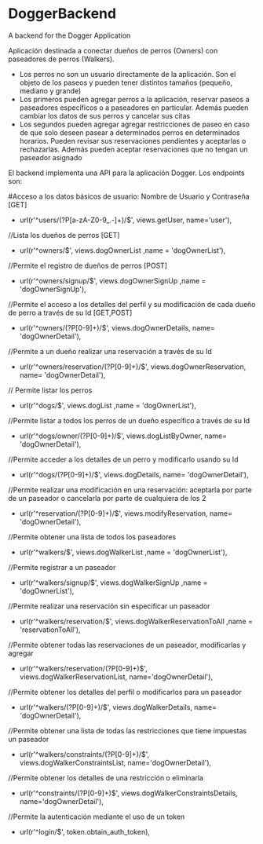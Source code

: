 # DoggerBackend
A backend for the Dogger Application

Aplicación destinada a conectar dueños de perros (Owners) con paseadores de perros (Walkers).
* Los perros no son un usuario directamente de la aplicación. Son el objeto de los paseos y pueden tener distintos tamaños (pequeño, mediano y grande)
* Los primeros pueden agregar perros a la aplicación, reservar paseos a paseadores específicos o a paseadores en particular. Además pueden cambiar los datos de sus perros y cancelar sus citas
* Los segundos pueden agregar agregar restricciones de paseo en caso de que solo deseen pasear a determinados perros en determinados horarios. Pueden revisar sus reservaciones pendientes y aceptarlas o rechazarlas. Además pueden aceptar reservaciones que no tengan un paseador asignado

El backend implementa una API para la aplicación Dogger. Los endpoints son:

#Acceso a los datos básicos de usuario: Nombre de Usuario y Contraseña [GET]
* url(r'^users/(?P<name>[a-zA-Z0-9_.-]+)/$', views.getUser, name='user'),

//Lista los dueños de perros [GET]
* url(r'^owners/$', views.dogOwnerList ,name = 'dogOwnerList'),

//Permite el registro de dueños de perros [POST]
* url(r'^owners/signup/$', views.dogOwnerSignUp ,name = 'dogOwnerSignUp'),

//Permite el acceso a los detalles del perfil y su modificación de cada dueño de perro a través de su Id [GET,POST]
* url(r'^owners/(?P<ownerId>[0-9]+)/$', views.dogOwnerDetails, name= 'dogOwnerDetail'),

//Permite a un dueño realizar una reservación a través de su Id
* url(r'^owners/reservation/(?P<ownerId>[0-9]+)/$', views.dogOwnerReservation, name= 'dogOwnerDetail'),

// Permite listar los perros
* url(r'^dogs/$', views.dogList ,name = 'dogOwnerList'),

//Permite listar a todos los perros de un dueño específico a través de su Id
* url(r'^dogs/owner/(?P<ownerId>[0-9]+)/$', views.dogListByOwner, name= 'dogOwnerDetail'),

//Permite acceder a los detalles de un perro y modificarlo usando su Id
* url(r'^dogs/(?P<dogId>[0-9]+)/$', views.dogDetails, name= 'dogOwnerDetail'),

//Permite realizar una modificación en una reservación: aceptarla por parte de un paseador o cancelarla por parte de cualquiera de los 2
* url(r'^reservation/(?P<reservationId>[0-9]+)/$', views.modifyReservation, name= 'dogOwnerDetail'),

//Permite obtener una lista de todos los paseadores
* url(r'^walkers/$', views.dogWalkerList ,name = 'dogOwnerList'),

//Permite registrar a un paseador
* url(r'^walkers/signup/$', views.dogWalkerSignUp ,name = 'dogOwnerList'),

//Permite realizar una reservación sin especificar un paseador
* url(r'^walkers/reservation/$', views.dogWalkerReservationToAll ,name = 'reservationToAll'),

//Permite obtener todas las reservaciones de un paseador, modificarlas y agregar
* url(r'^walkers/reservation/(?P<walkerId>[0-9]+)$', views.dogWalkerReservationList, name='dogOwnerDetail'),

//Permite obtener los detalles del perfil o modificarlos para un paseador
* url(r'^walkers/(?P<walkerId>[0-9]+)/$', views.dogWalkerDetails, name= 'dogOwnerDetail'),

//Permite obtener una lista de todas las restricciones que tiene impuestas un paseador
* url(r'^walkers/constraints/(?P<walkerId>[0-9]+)/$', views.dogWalkerConstraintsList, name='dogOwnerDetail'),

//Permite obtener los detalles de una restricción o eliminarla
* url(r'^constraints/(?P<constraintId>[0-9]+)$', views.dogWalkerConstraintsDetails, name='dogOwnerDetail'),

//Permite la autenticación mediante el uso de un token 
* url(r'^login/$', token.obtain_auth_token),
